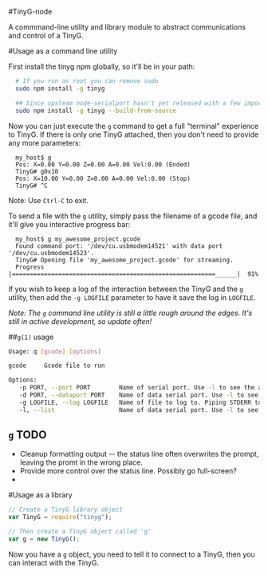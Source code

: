 #TinyG-node


A commmand-line utility and library module to abstract communications and control of a TinyG.

#Usage as a command line utility

First install the tinyg npm globally, so it'll be in your path:

```bash
  # If you run as root you can remove sudo
  sudo npm install -g tinyg

  ## Since upsteam node-serialport hasn't yet released with a few important fixes, you need:
  sudo npm install -g tinyg --build-from-source
```

Now you can just execute the `g` command to get a full "terminal" experience to TinyG. If there is only one TinyG attached, then you don't need to provide any more parameters:

```
  my_host$ g
  Pos: X=0.00 Y=0.00 Z=0.00 A=0.00 Vel:0.00 (Ended)
  TinyG# g0x10
  Pos: X=10.00 Y=0.00 Z=0.00 A=0.00 Vel:0.00 (Stop)
  TinyG# ^C
```

Note: Use `Ctrl-C` to exit.

To send a file with the `g` utility, simply pass the filename of a gcode file, and it'll give you interactive progress bar:

```
  my_host$ g my_awesome_project.gcode
  Found command port: '/dev/cu.usbmodem14521' with data port '/dev/cu.usbmodem14523'.
  TinyG# Opening file 'my_awesome_project.gcode' for streaming.
  Progress |=========================================================______|  91%
```

If you wish to keep a log of the interaction between the TinyG and the `g` utility, then add the `-g LOGFILE` parameter to have it save the log in `LOGFILE`.

_Note: The `g` command line utility is still a little rough around the edges. It's still in active development, so update often!_

##`g(1)` usage

```bash
Usage: q [gcode] [options]

gcode     Gcode file to run

Options:
   -p PORT, --port PORT        Name of serial port. Use -l to see the available ports.
   -d PORT, --dataport PORT    Name of data serial port. Use -l to see the available ports.
   -g LOGFILE, --log LOGFILE   Name of file to log to. Piping STDERR to a file will do the same thing (and trump this option).  [STDERR]
   -l, --list                  Name of data serial port. Use -l to see the available ports.
```

## `g` TODO

* Cleanup formatting output -- the status line often overwrites the prompt, leaving the promt in the wrong place.
* Provide more control over the status line. Possibly go full-screen?
*


#Usage as a library

```javascript
// Create a TinyG library object
var TinyG = require("tinyg");

// Then create a TinyG object called 'g'
var g = new TinyG();
```

Now you have a `g` object, you need to tell it to connect to a TinyG, then you can interact with the TinyG.
